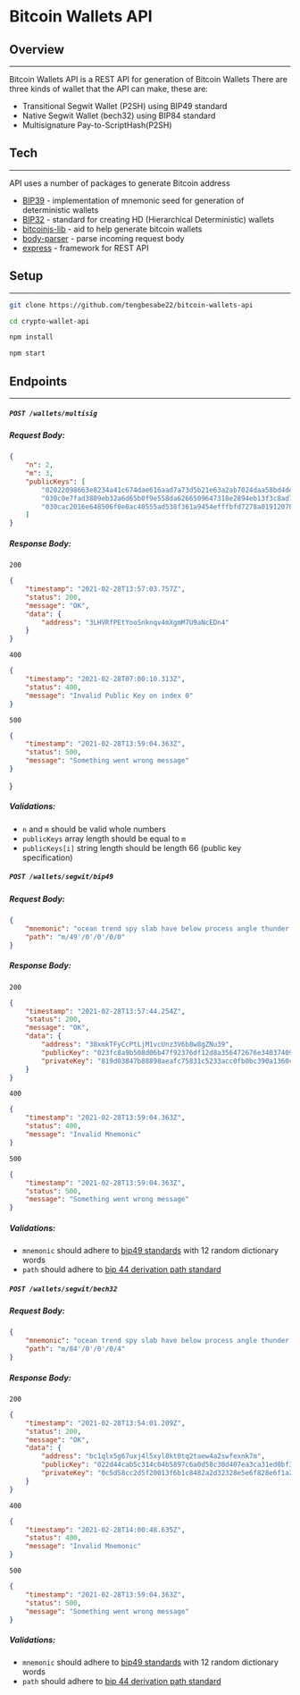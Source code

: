 # Bitcoin Wallets API

## Overview
---
Bitcoin Wallets API is a REST API for generation of Bitcoin Wallets
There are three kinds of wallet that the API can make, these are:

- Transitional Segwit Wallet (P2SH) using BIP49 standard
- Native Segwit Wallet (bech32) using BIP84 standard
- Multisignature Pay-to-ScriptHash(P2SH)


## Tech
---
API uses a number of packages to generate Bitcoin address

- [BIP39](https://www.npmjs.com/package/bip39) - implementation of mnemonic seed for generation of deterministic wallets
- [BIP32](https://www.npmjs.com/package/bip32) - standard for creating HD (Hierarchical Deterministic) wallets
- [bitcoinjs-lib](https://www.npmjs.com/package/bitcoinjs-lib) - aid to help generate bitcoin wallets
- [body-parser](https://www.npmjs.com/package/body-parser) - parse incoming request body
- [express](https://www.npmjs.com/package/express) - framework for REST API

## Setup
---
```sh
git clone https://github.com/tengbesabe22/bitcoin-wallets-api

cd crypto-wallet-api

npm install

npm start
```

## Endpoints
---
##### `POST /wallets/multisig`
##### Request Body:

```json
{
    "n": 2,
    "m": 3,
    "publicKeys": [
        "02022098663e8234a41c674dae616aad7a73d5b21e63a2ab7024daa58bd4dee3ba",
        "030c0e7fad3809eb32a6d65b0f9e558da6266509647318e2894eb13f3c8ad773fa",
        "030cac2016e648506f0e0ac40555ad538f361a9454efffbfd7278a01912078100b"
    ]
}
```
##### Response Body:
`200`
```json
{
    "timestamp": "2021-02-28T13:57:03.757Z",
    "status": 200,
    "message": "OK",
    "data": {
        "address": "3LHVRfPEtYooSnknqv4mXgmM7U9aNcEDn4"
    }
}
```

`400`
```json
{
    "timestamp": "2021-02-28T07:00:10.313Z",
    "status": 400,
    "message": "Invalid Public Key on index 0"
}
```

`500`
```json
{
    "timestamp": "2021-02-28T13:59:04.363Z",
    "status": 500,
    "message": "Something went wrong message"
}
```
}
##### Validations:
- `n` and `m` should be valid whole numbers
- `publicKeys` array length should be equal to `m`
- `publicKeys[i]` string length should be length 66 (public key specification)


##### `POST /wallets/segwit/bip49`
##### Request Body:
```json
{
    "mnemonic": "ocean trend spy slab have below process angle thunder asthma panda wrestle",
    "path": "m/49'/0'/0'/0/0"
}
```

##### Response Body:
`200`
```json
{
    "timestamp": "2021-02-28T13:57:44.254Z",
    "status": 200,
    "message": "OK",
    "data": {
        "address": "38xmkTFyCcPtLjM1vcUnz3V6b8w8gZNu39",
        "publicKey": "023fc8a9b508d06b47f92376df12d8a356472676e34037409bd3cc36da235c1709",
        "privateKey": "819d03847b88898aeafc75831c5233acc0fb0bc390a1360c581dbae9c488237f"
    }
}
```

`400`
```json
{
    "timestamp": "2021-02-28T13:59:04.363Z",
    "status": 400,
    "message": "Invalid Mnemonic"
}
```

`500`
```json
{
    "timestamp": "2021-02-28T13:59:04.363Z",
    "status": 500,
    "message": "Something went wrong message"
}
```

##### Validations:
- `mnemonic` should adhere to [bip49 standards](https://github.com/bitcoin/bips/blob/master/bip-0039/english.txt) with 12 random dictionary words
- `path` should adhere to [bip 44 derivation path standard](https://github.com/bitcoin/bips/blob/master/bip-0044.mediawiki)

##### `POST /wallets/segwit/bech32`
##### Request Body:
```json
{
    "mnemonic": "ocean trend spy slab have below process angle thunder asthma panda wrestle",
    "path": "m/84'/0'/0'/0/4"
}
```
##### Response Body:
`200`
```json
{
    "timestamp": "2021-02-28T13:54:01.209Z",
    "status": 200,
    "message": "OK",
    "data": {
        "address": "bc1qlx5g67uxj4l5xyl8kt0tq2taew4a2swfexnk7m",
        "publicKey": "022d44cab5c314c04b5897c6a0d58c30d407ea3ca31ed0bf308c649117c3d8fef3",
        "privateKey": "0c5d58cc2d5f20013f6b1c8482a2d32328e5e6f828e6f1a218d41957451d0247"
    }
}
```

`400`
```json
{
    "timestamp": "2021-02-28T14:00:48.635Z",
    "status": 400,
    "message": "Invalid Mnemonic"
}
```

`500`
```json
{
    "timestamp": "2021-02-28T13:59:04.363Z",
    "status": 500,
    "message": "Something went wrong message"
}
```
##### Validations:
- `mnemonic` should adhere to [bip49 standards](https://github.com/bitcoin/bips/blob/master/bip-0039/english.txt) with 12 random dictionary words
- `path` should adhere to [bip 44 derivation path standard](https://github.com/bitcoin/bips/blob/master/bip-0044.mediawiki)
